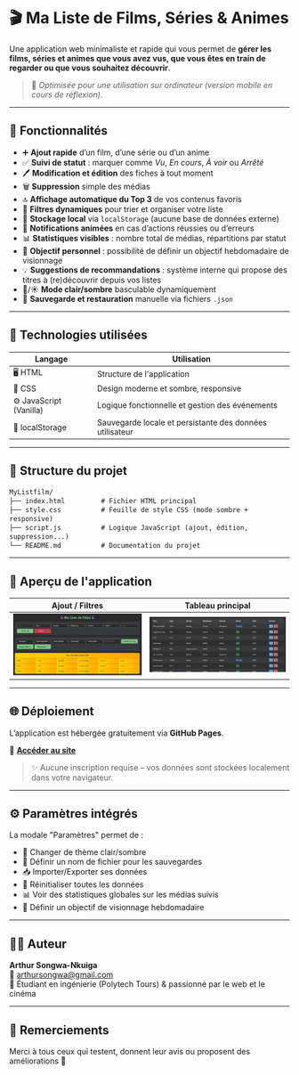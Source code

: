# 🎬 Ma Liste de Films, Séries & Animes

Une application web minimaliste et rapide qui vous permet de **gérer les films, séries et animes que vous avez vus, que vous êtes en train de regarder ou que vous souhaitez découvrir**.

> 📌 *Optimisée pour une utilisation sur ordinateur (version mobile en cours de réflexion).*

---

## 🚀 Fonctionnalités

- ➕ **Ajout rapide** d’un film, d’une série ou d’un anime
- ✅ **Suivi de statut** : marquer comme _Vu_, _En cours_, _À voir_ ou _Arrêté_
- 🖊️ **Modification et édition** des fiches à tout moment
- 🗑️ **Suppression** simple des médias
- 🔝 **Affichage automatique du Top 3** de vos contenus favoris
- 📎 **Filtres dynamiques** pour trier et organiser votre liste
- 💾 **Stockage local** via `localStorage` (aucune base de données externe)
- 🔔 **Notifications animées** en cas d’actions réussies ou d’erreurs
- 📊 **Statistiques visibles** : nombre total de médias, répartitions par statut
- 🎯 **Objectif personnel** : possibilité de définir un objectif hebdomadaire de visionnage
- 💡 **Suggestions de recommandations** : système interne qui propose des titres à (re)découvrir depuis vos listes
- 🌙/☀️ **Mode clair/sombre** basculable dynamiquement
- 🔐 **Sauvegarde et restauration** manuelle via fichiers `.json`

---

## 🧱 Technologies utilisées

| Langage | Utilisation |
|--------|-------------|
| 🖥️ HTML | Structure de l'application |
| 🎨 CSS | Design moderne et sombre, responsive |
| ⚙️ JavaScript (Vanilla) | Logique fonctionnelle et gestion des événements |
| 💾 localStorage | Sauvegarde locale et persistante des données utilisateur |

---

## 📂 Structure du projet

```
MyListfilm/
├── index.html         # Fichier HTML principal
├── style.css          # Feuille de style CSS (mode sombre + responsive)
├── script.js          # Logique JavaScript (ajout, édition, suppression...)
└── README.md          # Documentation du projet
```

---

## 📸 Aperçu de l'application

| Ajout / Filtres | Tableau principal |
|-----------------|-------------------|
| ![Aperçu 1](img/image.png) | ![Aperçu 2](img/image-1.png) |

---

## 🌐 Déploiement

L’application est hébergée gratuitement via **GitHub Pages**.

🔗 **[Accéder au site](https://arthursongwa.github.io/MyListfilm/)**

> ✨ Aucune inscription requise – vos données sont stockées localement dans votre navigateur.

---

## ⚙️ Paramètres intégrés

La modale "Paramètres" permet de :
- 🎨 Changer de thème clair/sombre
- 💾 Définir un nom de fichier pour les sauvegardes
- 📥 Importer/Exporter ses données
- 🧼 Réinitialiser toutes les données
- 📊 Voir des statistiques globales sur les médias suivis
- 🎯 Définir un objectif de visionnage hebdomadaire

---

## 🧑‍💻 Auteur

**Arthur Songwa-Nkuiga**  
📧 [arthursongwa@gmail.com](mailto:arthursongwa@gmail.com)  
📍 Étudiant en ingénierie (Polytech Tours) & passionné par le web et le cinéma

---

## 🙌 Remerciements

Merci à tous ceux qui testent, donnent leur avis ou proposent des améliorations 🙏

